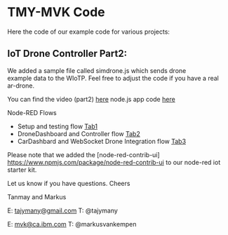 # TMY-MVK Code

Here the code of our example code for various projects:

## IoT Drone Controller Part2:
We added a sample file called simdrone.js which sends drone  
example data to the WIoTP. Feel free to adjust the code if you have a real ar-drone.

You can find the video (part2) [here](https://www.youtube.com/watch?v=mM-qSJTGxHw) 
node.js app code [here](https://github.com/markusvankempen/TMY-MVK/blob/master/dronecontroller/simdrone.js) 

Node-RED Flows
- Setup and testing flow [Tab1](https://www.youtube.com/watch?v=mM-qSJTGxHw) 
- DroneDashboard and Controller flow [Tab2](https://www.youtube.com/watch?v=mM-qSJTGxHw) 
- CarDashbard and WebSocket Drone Integration flow [Tab3](https://www.youtube.com/watch?v=mM-qSJTGxHw) 
 
Please note that we added the [node-red-contrib-ui] https://www.npmjs.com/package/node-red-contrib-ui
to our node-red iot starter kit.

Let us know if you have questions.
Cheers

Tanmay and Markus

E: tajymany@gmail.com
T: @tajymany

E: mvk@ca.ibm.com
T: @markusvankempen
